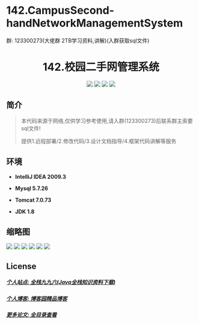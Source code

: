 # 142.CampusSecond-handNetworkManagementSystem

<p>群: 123300273(大佬群 2TB学习资料,讲解)(入群获取sql文件)</p>

<p><h1 align="center">142.校园二手网管理系统</h1></p>


<p align="center">
	<img src="https://img.shields.io/badge/jdk-1.8-orange.svg"/>
    <img src="https://img.shields.io/badge/springBoot-5.x-lightgrey.svg"/>
    <img src="https://img.shields.io/badge/jsp-3.x-blue.svg"/>
    <img src="https://img.shields.io/badge/mysql-5.x-yellow.svg"/>
</p>

## 简介


> 本代码来源于网络,仅供学习参考使用,请入群(123300273)后联系群主索要sql文件!
>
> 提供1.远程部署/2.修改代码/3.设计文档指导/4.框架代码讲解等服务




## 环境

- <b>IntelliJ IDEA 2009.3</b>

- <b>Mysql 5.7.26</b>

- <b>Tomcat 7.0.73</b>

- <b>JDK 1.8</b>




## 缩略图

![](https://img2022.cnblogs.com/blog/588112/202207/588112-20220703233808913-613479874.png)
![](https://img2022.cnblogs.com/blog/588112/202207/588112-20220703233813944-372741274.png)
![](https://img2022.cnblogs.com/blog/588112/202207/588112-20220703233818056-621069864.png)
![](https://img2022.cnblogs.com/blog/588112/202207/588112-20220703233821873-2124662263.png)
![](https://img2022.cnblogs.com/blog/588112/202207/588112-20220703233825717-873158931.png)
![](https://img2022.cnblogs.com/blog/588112/202207/588112-20220703233829785-1036988710.png)


## License

##### [个人站点: 全栈九九六(Java全栈知识资料下载)](https://www.blog996.com/)
##### [个人博客: 博客园精品博客](https://www.cnblogs.com/yysbolg/)
##### [更多论文: 全目录查看](https://www.blog996.com/md/2021-09-22-1632317852192.html)



